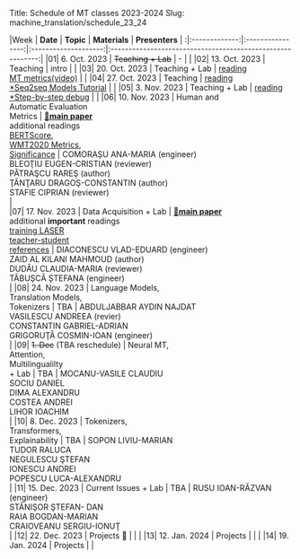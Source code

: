 Title: Schedule of MT classes 2023-2024
Slug: machine_translation/schedule_23_24



|Week |    **Date**   |     **Topic**    | **Materials** |                       **Presenters**                       |
:|:-------------:|:----------------:|:--------------------:|:----------------------------------------------------------:|
|01|  6. Oct. 2023 | <del>Teaching + Lab</del>      |   -   |                                                            | 
|02| 13. Oct. 2023 | Teaching         |      intro               |                                                            | 
|03| 20. Oct. 2023 | Teaching + Lab         |  [reading](#eval)<br />[MT metrics(video)](https://slideslive.com/38924201/1-metrics-of-mt-quality)                |                                                            | 
|04| 27. Oct. 2023 | Teaching         |  [reading](#neural)<br />[\*Seq2seq Models Tutorial](https://lena-voita.github.io/nlp_course/seq2seq_and_attention.html)                    |                                                            |
|05|  3. Nov. 2023 | Teaching + Lab         |  [reading](#trans)<br />[\*Step-by-step debug](https://github.com/pbloem/former/)                    |                                                            |
|06| 10. Nov. 2023 |  Human and<br />Automatic Evaluation<br />Metrics                                     |    [🤔**main paper**](https://aclanthology.org/2021.wmt-1.57/)<br />additional readings<br />[BERTScore](https://arxiv.org/pdf/1904.09675.pdf),<br />[WMT2020 Metrics](https://aclanthology.org/2020.wmt-1.77.pdf),<br />[Significance](https://aclanthology.org/D14-1020.pdf)         |   COMORAȘU ANA-MARIA (engineer) <br /> BLEOŢIU EUGEN-CRISTIAN (reviewer) <br /> PĂTRAŞCU RAREŞ (author) <br /> ŢÂNŢARU DRAGOŞ-CONSTANTIN (author)<br /> STAFIE CIPRIAN (reviewer) <br />    |     
|07| 17. Nov. 2023 |  Data Acquisition  + Lab                                                                   |        [🤔**main paper**](https://arxiv.org/abs/2205.12654)<br />additional **important** readings<br />[training LASER](https://aclanthology.org/Q19-1038/)<br />[teacher-student](https://aclanthology.org/2020.emnlp-main.365.pdf)<br />[references](#data)   |  DIACONESCU VLAD-EDUARD (engineer) <br /> ZAID AL KILANI MAHMOUD (author)<br /> DUDĂU CLAUDIA-MARIA (reviewer)<br /> TĂBUȘCĂ ȘTEFANA (engineer)<br />                       |
|08| 24. Nov. 2023 |  Language Models,<br />Translation Models,<br />Tokenizers                            |        TBA   |     ABDULJABBAR AYDIN NAJDAT<br /> VASILESCU ANDREEA (revier) <br /> CONSTANTIN GABRIEL-ADRIAN<br /> GRIGORUŢĂ COSMIN-IOAN (engineer) <br />                |
|09|  <del>1. Dec</del> (TBA reschedule) |  Neural MT,<br />Attention,<br />Multilingualilty<br /> + Lab                   |        TBA   |     MOCANU-VASILE CLAUDIU<br /> SOCIU DANIEL<br /> DIMA ALEXANDRU<br /> COSTEA ANDREI<br /> LIHOR IOACHIM<br />       |
|10|  8. Dec. 2023 |  Tokenizers,<br />Transformers,<br />Explainability                                   |        TBA   |           SOPON LIVIU-MARIAN<br /> TUDOR RALUCA<br /> NEGULESCU ŞTEFAN<br /> IONESCU ANDREI<br /> POPESCU LUCA-ALEXANDRU<br />        |
|11| 15. Dec. 2023 |  Current Issues + Lab                                               |        TBA   |                            RUSU IOAN-RĂZVAN (engineer) <br /> STĂNIŞOR ŞTEFAN- DAN<br /> RAIA BOGDAN-MARIAN<br /> CRAIOVEANU SERGIU-IONUŢ<br />                     |
|12| 22. Dec. 2023 | Projects 🌲      |                      |                                                            |
|13| 12. Jan. 2024 | Projects         |                      |                                                            |
|14| 19. Jan. 2024 | Projects         |                      |             